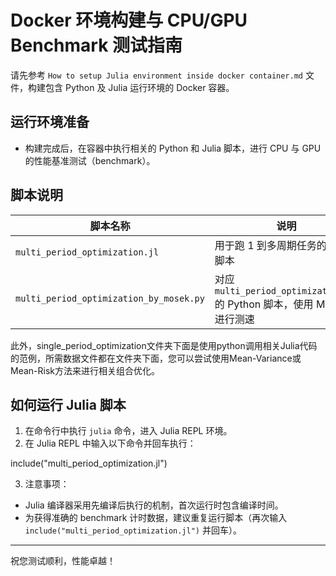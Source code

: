 # Docker 环境构建与 CPU/GPU Benchmark 测试指南

请先参考 `How to setup Julia environment inside docker container.md` 文件，构建包含 Python 及 Julia 运行环境的 Docker 容器。

## 运行环境准备

- 构建完成后，在容器中执行相关的 Python 和 Julia 脚本，进行 CPU 与 GPU 的性能基准测试（benchmark）。

## 脚本说明

| 脚本名称                          | 说明                                                         |
|----------------------------------|--------------------------------------------------------------|
| `multi_period_optimization.jl`   | 用于跑 1 到多周期任务的 Julia 脚本                            |
| `multi_period_optimization_by_mosek.py` | 对应 `multi_period_optimization.jl` 的 Python 脚本，使用 Mosek 进行测速 |

此外，single_period_optimization文件夹下面是使用python调用相关Julia代码的范例，所需数据文件都在文件夹下面，您可以尝试使用Mean-Variance或Mean-Risk方法来进行相关组合优化。
## 如何运行 Julia 脚本

1. 在命令行中执行 `julia` 命令，进入 Julia REPL 环境。
2. 在 Julia REPL 中输入以下命令并回车执行：

include("multi_period_optimization.jl")

3. 注意事项：
- Julia 编译器采用先编译后执行的机制，首次运行时包含编译时间。
- 为获得准确的 benchmark 计时数据，建议重复运行脚本（再次输入 `include("multi_period_optimization.jl")` 并回车）。

---

祝您测试顺利，性能卓越！

